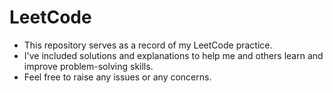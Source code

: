 # LeetCode

* This repository serves as a record of my LeetCode practice.
* I've included solutions and explanations to help me and others learn and improve problem-solving skills.
* Feel free to raise any issues or any concerns.
